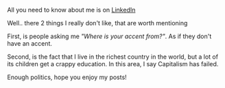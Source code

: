 All you need to know about me is on
[LinkedIn](https://www.linkedin.com/profile/view?id=147021940)

Well.. there 2 things I really don't like, that are worth mentioning 

First, is people asking me _"Where is your accent from?"_. As if they don't have an
accent.

Second, is the fact that I live in the richest country in the world, but a lot
of its children get a crappy education. In this area, I say Capitalism has
failed.

Enough politics, hope you enjoy my posts! 
